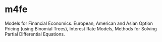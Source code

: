 m4fe
====

Models for Financial Economics. European, American and Asian Option Pricing (using Binomial Trees), Interest Rate Models, Methods for Solving Partial Differential Equations.

